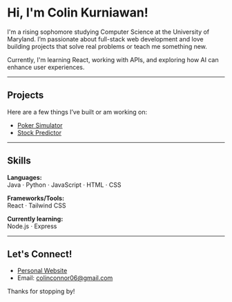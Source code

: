 # Hi, I'm Colin Kurniawan!

I'm a rising sophomore studying Computer Science at the University of Maryland. I’m passionate about full-stack web development and love building projects that solve real problems or teach me something new.

Currently, I'm learning React, working with APIs, and exploring how AI can enhance user experiences.

---

## Projects

Here are a few things I’ve built or am working on:

- [Poker Simulator](https://github.com/colin-kurniawan/poker-sim)
- [Stock Predictor](https://github.com/colin-kurniawan/stock-predictor)
> 

---

## Skills

**Languages:**  
Java · Python · JavaScript · HTML · CSS

**Frameworks/Tools:**  
React · Tailwind CSS 

**Currently learning:**  
Node.js · Express


---

## Let's Connect!

- [Personal Website](https://colin-kurniawan.github.io)
- Email: colinconnor06@gmail.com

Thanks for stopping by! 
